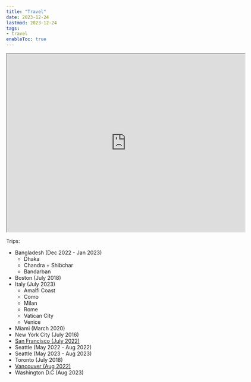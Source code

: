 ```yaml
---
title: "Travel"
date: 2023-12-24
lastmod: 2023-12-24
tags:
- travel
enableToc: true
---
```

<iframe src="https://www.google.com/maps/d/u/0/embed?mid=1opCDJwZBG--htW9MkkH9rEnXHAxN44Q&ehbc=2E312F" width="640" height="480"></iframe>

Trips:
- Bangladesh (Dec 2022 - Jan 2023)
    - Dhaka
    - Chandra + Shibchar
    - Bandarban
- Boston (July 2018)
- Italy (July 2023)
    - Amalfi Coast
    - Como
    - Milan
    - Rome
    - Vatican City
    - Venice
- Miami (March 2020)
- New York City (July 2016)
- [San Francisco (July 2022)](travel/SanFrancisco.md)
- Seattle (May 2022 - Aug 2022)
- Seattle (May 2023 - Aug 2023)
- Toronto (July 2018)
- [Vancouver (Aug 2022)](travel/Vancouver.md)
- Washington D.C (Aug 2023)

